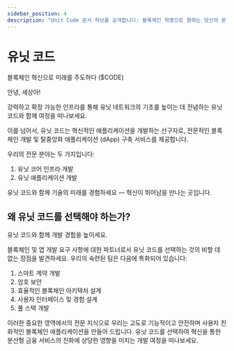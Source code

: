 ```yaml
---
sidebar_position: 4
description: "Unit Code 문서 허브를 공개합니다: 블록체인 혁명으로 향하는 당신의 문을 열다."
---
```


# 유닛 코드

블록체인 혁신으로 미래를 주도하다 ($CODE)

안녕, 세상아!

강력하고 확장 가능한 인프라를 통해 유닛 네트워크의 기초를 높이는 데 전념하는 유닛 코드와 함께 여정을 떠나보세요.

이를 넘어서, 유닛 코드는 혁신적인 애플리케이션을 개발하는 선구자로, 전문적인 블록체인 개발 및 탈중앙화 애플리케이션 (dApp) 구축 서비스를 제공합니다.

우리의 전문 분야는 두 가지입니다:

1. 유닛 코어 인프라 개발
2. 유닛 애플리케이션 개발

유닛 코드와 함께 기술의 미래를 경험하세요 — 혁신이 뛰어남을 만나는 곳입니다.

## 왜 유닛 코드를 선택해야 하는가?

유닛 코드와 함께 개발 경험을 높이세요.

블록체인 및 앱 개발 요구 사항에 대한 파트너로서 유닛 코드를 선택하는 것의 비할 데 없는 장점을 발견하세요. 우리의 숙련된 팀은 다음에 특화되어 있습니다:

1. 스마트 계약 개발
2. 암호 보안
3. 효율적인 블록체인 아키텍처 설계
4. 사용자 인터페이스 및 경험 설계
5. 풀 스택 개발

이러한 중요한 영역에서의 전문 지식으로 우리는 고도로 기능적이고 안전하며 사용자 친화적인 블록체인 애플리케이션을 만들어 드립니다.
유닛 코드를 선택하여 혁신을 통한 분산형 금융 서비스의 진화에 상당한 영향을 미치는 개발 여정을 떠나보세요.
